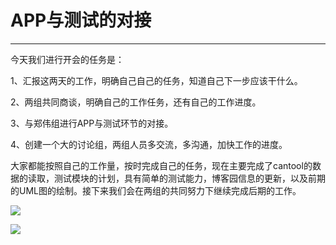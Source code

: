 #  APP与测试的对接

---
今天我们进行开会的任务是：

1、汇报这两天的工作，明确自己自己的任务，知道自己下一步应该干什么。

2、两组共同商谈，明确自己的工作任务，还有自己的工作进度。

3、与郑伟组进行APP与测试环节的对接。

4、创建一个大的讨论组，两组人员多交流，多沟通，加快工作的进度。

大家都能按照自己的工作量，按时完成自己的任务，现在主要完成了cantool的数据的读取，测试模块的计划，具有简单的测试能力，博客园信息的更新，以及前期的UML图的绘制。接下来我们会在两组的共同努力下继续完成后期的工作。


![](http://images2017.cnblogs.com/blog/1237473/201710/1237473-20171014134409340-1346897220.png)

![](http://images2017.cnblogs.com/blog/1237473/201710/1237473-20171014134421277-792507452.png)
